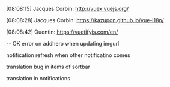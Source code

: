
[08:08:15] Jacques Corbin: http://vuex.vuejs.org/

[08:08:28] Jacques Corbin: https://kazupon.github.io/vue-i18n/

[08:08:42] Quentin: https://vuetifyjs.com/en/


-- OK error on addhero when updating imgurl

notification refresh when other notificatino comes

translation bug in items of sortbar

translation in notifications